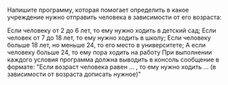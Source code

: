 Напишите программу, которая помогает определить в какое учреждение 
нужно отправить человека в зависимости от его возраста:

Если человеку от 2 до 6 лет, то ему нужно ходить в детский сад;
Если человек от 7 до 18 лет, то ему нужно ходить в школу;
Если человеку больше 18 лет, но меньше 24, то его место в университете;
А если человеку больше 24, то ему пора ходить на работу
При выполнении каждого условия программа должна выводить в консоль 
сообщение в формате: "Если возраст человека равен … , то ему 
нужно ходить … (в зависимости от возраста дописать нужное)"

 